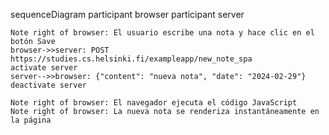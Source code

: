 sequenceDiagram
    participant browser
    participant server

    Note right of browser: El usuario escribe una nota y hace clic en el botón Save
    browser->>server: POST https://studies.cs.helsinki.fi/exampleapp/new_note_spa
    activate server
    server-->>browser: {"content": "nueva nota", "date": "2024-02-29"}
    deactivate server

    Note right of browser: El navegador ejecuta el código JavaScript
    Note right of browser: La nueva nota se renderiza instantáneamente en la página